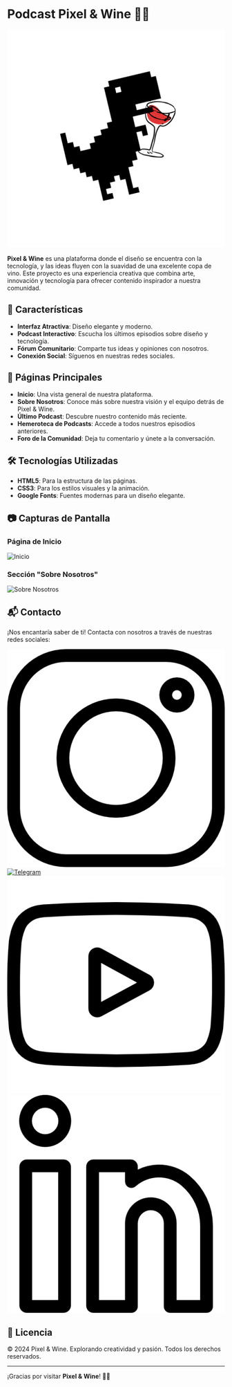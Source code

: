 # Podcast Pixel & Wine 🍷✨

![Logo](./img/3.png)

**Pixel & Wine** es una plataforma donde el diseño se encuentra con la tecnología, y las ideas fluyen con la suavidad de una excelente copa de vino. Este proyecto es una experiencia creativa que combina arte, innovación y tecnología para ofrecer contenido inspirador a nuestra comunidad.

## 🚀 Características

- **Interfaz Atractiva**: Diseño elegante y moderno.
- **Podcast Interactivo**: Escucha los últimos episodios sobre diseño y tecnología.
- **Fórum Comunitario**: Comparte tus ideas y opiniones con nosotros.
- **Conexión Social**: Síguenos en nuestras redes sociales.

## 📄 Páginas Principales

- **Inicio**: Una vista general de nuestra plataforma.
- **Sobre Nosotros**: Conoce más sobre nuestra visión y el equipo detrás de Pixel & Wine.
- **Último Podcast**: Descubre nuestro contenido más reciente.
- **Hemeroteca de Podcasts**: Accede a todos nuestros episodios anteriores.
- **Foro de la Comunidad**: Deja tu comentario y únete a la conversación.

## 🛠️ Tecnologías Utilizadas

- **HTML5**: Para la estructura de las páginas.
- **CSS3**: Para los estilos visuales y la animación.
- **Google Fonts**: Fuentes modernas para un diseño elegante.

## 📷 Capturas de Pantalla

### Página de Inicio
![Inicio](./img/home-screenshot.png)

### Sección "Sobre Nosotros"
![Sobre Nosotros](./img/about-us-screenshot.png)

## 📬 Contacto

¡Nos encantaría saber de ti! Contacta con nosotros a través de nuestras redes sociales:

[![Instagram](./img/instagram.png)](https://www.instagram.com) [![Telegram](./img/telegram.png)](https://www.telegram.com) [![YouTube](./img/youtube.png)](https://www.youtube.com) [![LinkedIn](./img/linkedin.png)](https://www.linkedin.com)

## 📄 Licencia

© 2024 Pixel & Wine. Explorando creatividad y pasión. Todos los derechos reservados.

---

¡Gracias por visitar **Pixel & Wine**! 🍷✨

